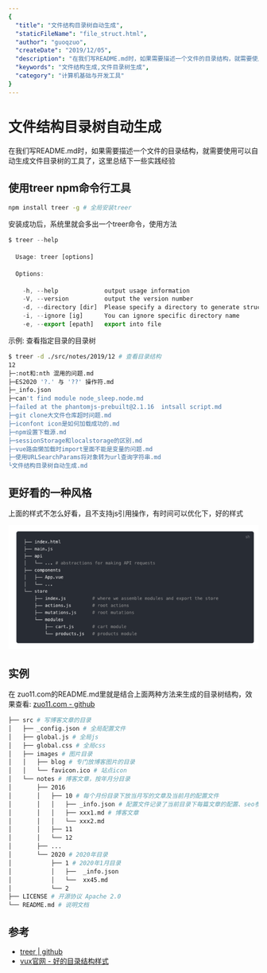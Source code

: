 ```yaml
---
{
  "title": "文件结构目录树自动生成",
  "staticFileName": "file_struct.html",
  "author": "guoqzuo",
  "createDate": "2019/12/05",
  "description": "在我们写README.md时，如果需要描述一个文件的目录结构，就需要使用可以自动生成文件目录树的工具了，这里总结下一些实践经验",
  "keywords": "文件结构生成,文件目录树生成",
  "category": "计算机基础与开发工具"
}
---
```


# 文件结构目录树自动生成

在我们写README.md时，如果需要描述一个文件的目录结构，就需要使用可以自动生成文件目录树的工具了，这里总结下一些实践经验

## 使用treer npm命令行工具
```bash
npm install treer -g # 全局安装treer
```
安装成功后，系统里就会多出一个treer命令，使用方法
```js
$ treer --help

  Usage: treer [options]

  Options:

    -h, --help             output usage information
    -V, --version          output the version number
    -d, --directory [dir]  Please specify a directory to generate structure tree
    -i, --ignore [ig]      You can ignore specific directory name
    -e, --export [epath]   export into file
```
示例: 查看指定目录的目录树
```bash
$ treer -d ./src/notes/2019/12 # 查看目录结构
12
├─:not和:nth 混用的问题.md
├─ES2020 '?.' 与 '??' 操作符.md
├─_info.json
├─can't find module node_sleep.node.md
├─failed at the phantomjs-prebuilt@2.1.16  intsall script.md
├─git clone大文件仓库超时问题.md
├─iconfont icon是如何加载成功的.md
├─npm设置下载源.md
├─sessionStorage和localstorage的区别.md
├─vue路由懒加载时import里面不能是变量的问题.md
├─使用URLSearchParams将对象转为url查询字符串.md
└文件结构目录树自动生成.md
```

## 更好看的一种风格
上面的样式不怎么好看，且不支持js引用操作，有时间可以优化下，好的样式

![fs_strut_treer.png](../../../images/blog/devtools/fs_strut_treer.png)

## 实例
在 zuo11.com的README.md里就是结合上面两种方法来生成的目录树结构，效果查看: [zuo11.com - github](https://github.com/dev-zuo/zuo11.com)

```bash
├── src # 写博客文章的目录
│   ├── _config.json # 全局配置文件
│   ├── global.js # 全局js
│   ├── global.css # 全局css 
│   ├── images # 图片目录
│   │   ├── blog # 专门放博客图片的目录
│   │   └── favicon.ico # 站点icon
│   └── notes # 博客文章，按年月分目录
│       ├── 2016
│       │   ├── 10 # 每个月份目录下放当月写的文章及当前月的配置文件
│       │   │   ├── _info.json # 配置文件记录了当前目录下每篇文章的配置、seo参数等
│       │   │   ├── xxx1.md # 博客文章
│       │   │   └── xxx2.md
│       │   ├── 11
│       │   └── 12
│       ├── ...
│       └── 2020 # 2020年目录
│           ├── 1 # 2020年1月目录
│           │   ├──  _info.json
│           │   └──  xx45.md
│           └── 2 
├── LICENSE # 开源协议 Apache 2.0
└── README.md # 说明文档
```

## 参考 
- [treer | github](https://github.com/derycktse/treer)
- [vux官网 - 好的目录结构样式](https://vuex.vuejs.org/guide/structure.html)
